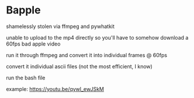 # Bapple
shamelessly stolen via ffmpeg and pywhatkit

unable to upload to the mp4 directly so you'll have to somehow download a 60fps bad apple video 

run it through ffmpeg and convert it into individual frames @ 60fps 

convert it individual ascii files (not the most efficient, I know)

run the bash file 

example: https://youtu.be/qywl_ewJSkM
